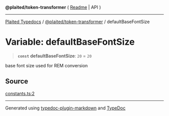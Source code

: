 **@plaited/token-transformer** ( [Readme](../README.md) \| API )

***

[Plaited Typedocs](../../../modules.md) / [@plaited/token-transformer](../modules.md) / defaultBaseFontSize

# Variable: defaultBaseFontSize

> **`const`** **defaultBaseFontSize**: `20` = `20`

base font size used for REM conversion

## Source

[constants.ts:2](https://github.com/plaited/plaited/blob/b151218/libs/token-transformer/src/constants.ts#L2)

***

Generated using [typedoc-plugin-markdown](https://www.npmjs.com/package/typedoc-plugin-markdown) and [TypeDoc](https://typedoc.org/)
